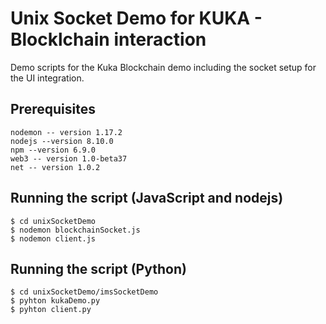 # Unix Socket Demo for KUKA - Blocklchain interaction
Demo scripts for the Kuka Blockchain demo including the socket setup for the UI integration.

## Prerequisites

````
nodemon -- version 1.17.2
nodejs --version 8.10.0
npm --version 6.9.0
web3 -- version 1.0-beta37
net -- version 1.0.2
````


## Running the script (JavaScript and nodejs)

````
$ cd unixSocketDemo
$ nodemon blockchainSocket.js
$ nodemon client.js
````

## Running the script (Python)

````
$ cd unixSocketDemo/imsSocketDemo
$ pyhton kukaDemo.py
$ pyhton client.py
````
